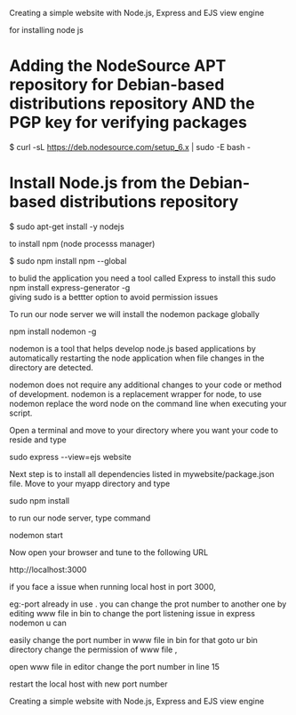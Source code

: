 Creating a simple website with Node.js, Express and EJS view engine

for installing node js 

# Adding the NodeSource APT repository for Debian-based distributions repository AND the PGP key for verifying packages
$ curl -sL https://deb.nodesource.com/setup_6.x | sudo -E bash -

# Install Node.js from the Debian-based distributions repository
$ sudo apt-get install -y nodejs

to install npm (node processs manager)

$ sudo npm install npm --global


to bulid the application you need a tool called Express to install this
sudo npm install express-generator -g  
giving sudo is a bettter option to avoid permission issues



To run our node server we will install the nodemon package globally

npm install nodemon -g

nodemon is a tool that helps develop node.js based applications by automatically restarting the node application when file changes in the directory are detected.

nodemon does not require any additional changes to your code or method of development. 
nodemon is a replacement wrapper for node, to use nodemon replace the word node on the command 
line when executing your script.


Open a terminal and move to your directory where you want your code to reside and type

sudo express --view=ejs website

Next step is to install all dependencies listed in mywebsite/package.json file. Move to your myapp directory and type

sudo npm install


to run our node server, type command

nodemon start

Now open your browser and tune to the following URL

http://localhost:3000

if you face a issue when running local host in port 3000,

eg:-port already in use . 
you can change the prot number to another one by editing www file in bin 
to change the port listening issue in express nodemon u can

 easily change the port number in www file in bin for that 
goto ur bin directory change the permission of www file ,
 
open www file in editor change the port number in line 15 

restart the local host with new port number

Creating a simple website with Node.js, Express and EJS view engine


